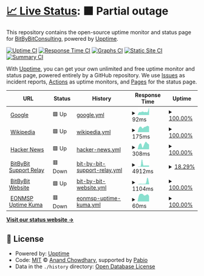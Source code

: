 # [📈 Live Status](https://demo.upptime.js.org): <!--live status--> **🟧 Partial outage**

This repository contains the open-source uptime monitor and status page for [BitByBitConsulting](https://bitbybitconsulting.github.io/upptime/), powered by [Upptime](https://github.com/upptime/upptime).

[![Uptime CI](https://github.com/BitByBitConsulting/upptime/workflows/Uptime%20CI/badge.svg)](https://github.com/BitByBitConsulting/upptime/actions?query=workflow%3A%22Uptime+CI%22)
[![Response Time CI](https://github.com/BitByBitConsulting/upptime/workflows/Response%20Time%20CI/badge.svg)](https://github.com/BitByBitConsulting/upptime/actions?query=workflow%3A%22Response+Time+CI%22)
[![Graphs CI](https://github.com/BitByBitConsulting/upptime/workflows/Graphs%20CI/badge.svg)](https://github.com/BitByBitConsulting/upptime/actions?query=workflow%3A%22Graphs+CI%22)
[![Static Site CI](https://github.com/BitByBitConsulting/upptime/workflows/Static%20Site%20CI/badge.svg)](https://github.com/BitByBitConsulting/upptime/actions?query=workflow%3A%22Static+Site+CI%22)
[![Summary CI](https://github.com/BitByBitConsulting/upptime/workflows/Summary%20CI/badge.svg)](https://github.com/BitByBitConsulting/upptime/actions?query=workflow%3A%22Summary+CI%22)

With [Upptime](https://upptime.js.org), you can get your own unlimited and free uptime monitor and status page, powered entirely by a GitHub repository. We use [Issues](https://github.com/BitByBitConsulting/upptime/issues) as incident reports, [Actions](https://github.com/BitByBitConsulting/upptime/actions) as uptime monitors, and [Pages](https://bitbybitconsulting.github.io/) for the status page.

<!--start: status pages-->
<!-- This summary is generated by Upptime (https://github.com/upptime/upptime) -->
<!-- Do not edit this manually, your changes will be overwritten -->
<!-- prettier-ignore -->
| URL | Status | History | Response Time | Uptime |
| --- | ------ | ------- | ------------- | ------ |
| <img alt="" src="https://icons.duckduckgo.com/ip3/www.google.com.ico" height="13"> [Google](https://www.google.com) | 🟩 Up | [google.yml](https://github.com/BitByBitConsulting/upptime/commits/HEAD/history/google.yml) | <details><summary><img alt="Response time graph" src="./graphs/google/response-time-week.png" height="20"> 92ms</summary><br><a href="https://upptime.bitbybit.consulting/history/google"><img alt="Response time 105" src="https://img.shields.io/endpoint?url=https%3A%2F%2Fraw.githubusercontent.com%2FBitByBitConsulting%2Fupptime%2FHEAD%2Fapi%2Fgoogle%2Fresponse-time.json"></a><br><a href="https://upptime.bitbybit.consulting/history/google"><img alt="24-hour response time 68" src="https://img.shields.io/endpoint?url=https%3A%2F%2Fraw.githubusercontent.com%2FBitByBitConsulting%2Fupptime%2FHEAD%2Fapi%2Fgoogle%2Fresponse-time-day.json"></a><br><a href="https://upptime.bitbybit.consulting/history/google"><img alt="7-day response time 92" src="https://img.shields.io/endpoint?url=https%3A%2F%2Fraw.githubusercontent.com%2FBitByBitConsulting%2Fupptime%2FHEAD%2Fapi%2Fgoogle%2Fresponse-time-week.json"></a><br><a href="https://upptime.bitbybit.consulting/history/google"><img alt="30-day response time 84" src="https://img.shields.io/endpoint?url=https%3A%2F%2Fraw.githubusercontent.com%2FBitByBitConsulting%2Fupptime%2FHEAD%2Fapi%2Fgoogle%2Fresponse-time-month.json"></a><br><a href="https://upptime.bitbybit.consulting/history/google"><img alt="1-year response time 107" src="https://img.shields.io/endpoint?url=https%3A%2F%2Fraw.githubusercontent.com%2FBitByBitConsulting%2Fupptime%2FHEAD%2Fapi%2Fgoogle%2Fresponse-time-year.json"></a></details> | <details><summary><a href="https://upptime.bitbybit.consulting/history/google">100.00%</a></summary><a href="https://upptime.bitbybit.consulting/history/google"><img alt="All-time uptime 100.00%" src="https://img.shields.io/endpoint?url=https%3A%2F%2Fraw.githubusercontent.com%2FBitByBitConsulting%2Fupptime%2FHEAD%2Fapi%2Fgoogle%2Fuptime.json"></a><br><a href="https://upptime.bitbybit.consulting/history/google"><img alt="24-hour uptime 100.00%" src="https://img.shields.io/endpoint?url=https%3A%2F%2Fraw.githubusercontent.com%2FBitByBitConsulting%2Fupptime%2FHEAD%2Fapi%2Fgoogle%2Fuptime-day.json"></a><br><a href="https://upptime.bitbybit.consulting/history/google"><img alt="7-day uptime 100.00%" src="https://img.shields.io/endpoint?url=https%3A%2F%2Fraw.githubusercontent.com%2FBitByBitConsulting%2Fupptime%2FHEAD%2Fapi%2Fgoogle%2Fuptime-week.json"></a><br><a href="https://upptime.bitbybit.consulting/history/google"><img alt="30-day uptime 100.00%" src="https://img.shields.io/endpoint?url=https%3A%2F%2Fraw.githubusercontent.com%2FBitByBitConsulting%2Fupptime%2FHEAD%2Fapi%2Fgoogle%2Fuptime-month.json"></a><br><a href="https://upptime.bitbybit.consulting/history/google"><img alt="1-year uptime 100.00%" src="https://img.shields.io/endpoint?url=https%3A%2F%2Fraw.githubusercontent.com%2FBitByBitConsulting%2Fupptime%2FHEAD%2Fapi%2Fgoogle%2Fuptime-year.json"></a></details>
| <img alt="" src="https://icons.duckduckgo.com/ip3/en.wikipedia.org.ico" height="13"> [Wikipedia](https://en.wikipedia.org) | 🟩 Up | [wikipedia.yml](https://github.com/BitByBitConsulting/upptime/commits/HEAD/history/wikipedia.yml) | <details><summary><img alt="Response time graph" src="./graphs/wikipedia/response-time-week.png" height="20"> 175ms</summary><br><a href="https://upptime.bitbybit.consulting/history/wikipedia"><img alt="Response time 246" src="https://img.shields.io/endpoint?url=https%3A%2F%2Fraw.githubusercontent.com%2FBitByBitConsulting%2Fupptime%2FHEAD%2Fapi%2Fwikipedia%2Fresponse-time.json"></a><br><a href="https://upptime.bitbybit.consulting/history/wikipedia"><img alt="24-hour response time 208" src="https://img.shields.io/endpoint?url=https%3A%2F%2Fraw.githubusercontent.com%2FBitByBitConsulting%2Fupptime%2FHEAD%2Fapi%2Fwikipedia%2Fresponse-time-day.json"></a><br><a href="https://upptime.bitbybit.consulting/history/wikipedia"><img alt="7-day response time 175" src="https://img.shields.io/endpoint?url=https%3A%2F%2Fraw.githubusercontent.com%2FBitByBitConsulting%2Fupptime%2FHEAD%2Fapi%2Fwikipedia%2Fresponse-time-week.json"></a><br><a href="https://upptime.bitbybit.consulting/history/wikipedia"><img alt="30-day response time 197" src="https://img.shields.io/endpoint?url=https%3A%2F%2Fraw.githubusercontent.com%2FBitByBitConsulting%2Fupptime%2FHEAD%2Fapi%2Fwikipedia%2Fresponse-time-month.json"></a><br><a href="https://upptime.bitbybit.consulting/history/wikipedia"><img alt="1-year response time 257" src="https://img.shields.io/endpoint?url=https%3A%2F%2Fraw.githubusercontent.com%2FBitByBitConsulting%2Fupptime%2FHEAD%2Fapi%2Fwikipedia%2Fresponse-time-year.json"></a></details> | <details><summary><a href="https://upptime.bitbybit.consulting/history/wikipedia">100.00%</a></summary><a href="https://upptime.bitbybit.consulting/history/wikipedia"><img alt="All-time uptime 100.00%" src="https://img.shields.io/endpoint?url=https%3A%2F%2Fraw.githubusercontent.com%2FBitByBitConsulting%2Fupptime%2FHEAD%2Fapi%2Fwikipedia%2Fuptime.json"></a><br><a href="https://upptime.bitbybit.consulting/history/wikipedia"><img alt="24-hour uptime 100.00%" src="https://img.shields.io/endpoint?url=https%3A%2F%2Fraw.githubusercontent.com%2FBitByBitConsulting%2Fupptime%2FHEAD%2Fapi%2Fwikipedia%2Fuptime-day.json"></a><br><a href="https://upptime.bitbybit.consulting/history/wikipedia"><img alt="7-day uptime 100.00%" src="https://img.shields.io/endpoint?url=https%3A%2F%2Fraw.githubusercontent.com%2FBitByBitConsulting%2Fupptime%2FHEAD%2Fapi%2Fwikipedia%2Fuptime-week.json"></a><br><a href="https://upptime.bitbybit.consulting/history/wikipedia"><img alt="30-day uptime 100.00%" src="https://img.shields.io/endpoint?url=https%3A%2F%2Fraw.githubusercontent.com%2FBitByBitConsulting%2Fupptime%2FHEAD%2Fapi%2Fwikipedia%2Fuptime-month.json"></a><br><a href="https://upptime.bitbybit.consulting/history/wikipedia"><img alt="1-year uptime 100.00%" src="https://img.shields.io/endpoint?url=https%3A%2F%2Fraw.githubusercontent.com%2FBitByBitConsulting%2Fupptime%2FHEAD%2Fapi%2Fwikipedia%2Fuptime-year.json"></a></details>
| <img alt="" src="https://icons.duckduckgo.com/ip3/news.ycombinator.com.ico" height="13"> [Hacker News](https://news.ycombinator.com) | 🟩 Up | [hacker-news.yml](https://github.com/BitByBitConsulting/upptime/commits/HEAD/history/hacker-news.yml) | <details><summary><img alt="Response time graph" src="./graphs/hacker-news/response-time-week.png" height="20"> 308ms</summary><br><a href="https://upptime.bitbybit.consulting/history/hacker-news"><img alt="Response time 379" src="https://img.shields.io/endpoint?url=https%3A%2F%2Fraw.githubusercontent.com%2FBitByBitConsulting%2Fupptime%2FHEAD%2Fapi%2Fhacker-news%2Fresponse-time.json"></a><br><a href="https://upptime.bitbybit.consulting/history/hacker-news"><img alt="24-hour response time 421" src="https://img.shields.io/endpoint?url=https%3A%2F%2Fraw.githubusercontent.com%2FBitByBitConsulting%2Fupptime%2FHEAD%2Fapi%2Fhacker-news%2Fresponse-time-day.json"></a><br><a href="https://upptime.bitbybit.consulting/history/hacker-news"><img alt="7-day response time 308" src="https://img.shields.io/endpoint?url=https%3A%2F%2Fraw.githubusercontent.com%2FBitByBitConsulting%2Fupptime%2FHEAD%2Fapi%2Fhacker-news%2Fresponse-time-week.json"></a><br><a href="https://upptime.bitbybit.consulting/history/hacker-news"><img alt="30-day response time 300" src="https://img.shields.io/endpoint?url=https%3A%2F%2Fraw.githubusercontent.com%2FBitByBitConsulting%2Fupptime%2FHEAD%2Fapi%2Fhacker-news%2Fresponse-time-month.json"></a><br><a href="https://upptime.bitbybit.consulting/history/hacker-news"><img alt="1-year response time 395" src="https://img.shields.io/endpoint?url=https%3A%2F%2Fraw.githubusercontent.com%2FBitByBitConsulting%2Fupptime%2FHEAD%2Fapi%2Fhacker-news%2Fresponse-time-year.json"></a></details> | <details><summary><a href="https://upptime.bitbybit.consulting/history/hacker-news">100.00%</a></summary><a href="https://upptime.bitbybit.consulting/history/hacker-news"><img alt="All-time uptime 99.99%" src="https://img.shields.io/endpoint?url=https%3A%2F%2Fraw.githubusercontent.com%2FBitByBitConsulting%2Fupptime%2FHEAD%2Fapi%2Fhacker-news%2Fuptime.json"></a><br><a href="https://upptime.bitbybit.consulting/history/hacker-news"><img alt="24-hour uptime 100.00%" src="https://img.shields.io/endpoint?url=https%3A%2F%2Fraw.githubusercontent.com%2FBitByBitConsulting%2Fupptime%2FHEAD%2Fapi%2Fhacker-news%2Fuptime-day.json"></a><br><a href="https://upptime.bitbybit.consulting/history/hacker-news"><img alt="7-day uptime 100.00%" src="https://img.shields.io/endpoint?url=https%3A%2F%2Fraw.githubusercontent.com%2FBitByBitConsulting%2Fupptime%2FHEAD%2Fapi%2Fhacker-news%2Fuptime-week.json"></a><br><a href="https://upptime.bitbybit.consulting/history/hacker-news"><img alt="30-day uptime 99.71%" src="https://img.shields.io/endpoint?url=https%3A%2F%2Fraw.githubusercontent.com%2FBitByBitConsulting%2Fupptime%2FHEAD%2Fapi%2Fhacker-news%2Fuptime-month.json"></a><br><a href="https://upptime.bitbybit.consulting/history/hacker-news"><img alt="1-year uptime 99.97%" src="https://img.shields.io/endpoint?url=https%3A%2F%2Fraw.githubusercontent.com%2FBitByBitConsulting%2Fupptime%2FHEAD%2Fapi%2Fhacker-news%2Fuptime-year.json"></a></details>
| <img alt="" src="https://icons.duckduckgo.com/ip3/support.eblab.net.ico" height="13"> [BitByBit Support Relay](https://support.eblab.net/Bin/ConnectWiseControl.ClientSetup.exe?e=Access&y=Guest) | 🟥 Down | [bit-by-bit-support-relay.yml](https://github.com/BitByBitConsulting/upptime/commits/HEAD/history/bit-by-bit-support-relay.yml) | <details><summary><img alt="Response time graph" src="./graphs/bit-by-bit-support-relay/response-time-week.png" height="20"> 4912ms</summary><br><a href="https://upptime.bitbybit.consulting/history/bit-by-bit-support-relay"><img alt="Response time 2911" src="https://img.shields.io/endpoint?url=https%3A%2F%2Fraw.githubusercontent.com%2FBitByBitConsulting%2Fupptime%2FHEAD%2Fapi%2Fbit-by-bit-support-relay%2Fresponse-time.json"></a><br><a href="https://upptime.bitbybit.consulting/history/bit-by-bit-support-relay"><img alt="24-hour response time 3216" src="https://img.shields.io/endpoint?url=https%3A%2F%2Fraw.githubusercontent.com%2FBitByBitConsulting%2Fupptime%2FHEAD%2Fapi%2Fbit-by-bit-support-relay%2Fresponse-time-day.json"></a><br><a href="https://upptime.bitbybit.consulting/history/bit-by-bit-support-relay"><img alt="7-day response time 4912" src="https://img.shields.io/endpoint?url=https%3A%2F%2Fraw.githubusercontent.com%2FBitByBitConsulting%2Fupptime%2FHEAD%2Fapi%2Fbit-by-bit-support-relay%2Fresponse-time-week.json"></a><br><a href="https://upptime.bitbybit.consulting/history/bit-by-bit-support-relay"><img alt="30-day response time 3142" src="https://img.shields.io/endpoint?url=https%3A%2F%2Fraw.githubusercontent.com%2FBitByBitConsulting%2Fupptime%2FHEAD%2Fapi%2Fbit-by-bit-support-relay%2Fresponse-time-month.json"></a><br><a href="https://upptime.bitbybit.consulting/history/bit-by-bit-support-relay"><img alt="1-year response time 2911" src="https://img.shields.io/endpoint?url=https%3A%2F%2Fraw.githubusercontent.com%2FBitByBitConsulting%2Fupptime%2FHEAD%2Fapi%2Fbit-by-bit-support-relay%2Fresponse-time-year.json"></a></details> | <details><summary><a href="https://upptime.bitbybit.consulting/history/bit-by-bit-support-relay">18.29%</a></summary><a href="https://upptime.bitbybit.consulting/history/bit-by-bit-support-relay"><img alt="All-time uptime 56.28%" src="https://img.shields.io/endpoint?url=https%3A%2F%2Fraw.githubusercontent.com%2FBitByBitConsulting%2Fupptime%2FHEAD%2Fapi%2Fbit-by-bit-support-relay%2Fuptime.json"></a><br><a href="https://upptime.bitbybit.consulting/history/bit-by-bit-support-relay"><img alt="24-hour uptime 0.00%" src="https://img.shields.io/endpoint?url=https%3A%2F%2Fraw.githubusercontent.com%2FBitByBitConsulting%2Fupptime%2FHEAD%2Fapi%2Fbit-by-bit-support-relay%2Fuptime-day.json"></a><br><a href="https://upptime.bitbybit.consulting/history/bit-by-bit-support-relay"><img alt="7-day uptime 18.29%" src="https://img.shields.io/endpoint?url=https%3A%2F%2Fraw.githubusercontent.com%2FBitByBitConsulting%2Fupptime%2FHEAD%2Fapi%2Fbit-by-bit-support-relay%2Fuptime-week.json"></a><br><a href="https://upptime.bitbybit.consulting/history/bit-by-bit-support-relay"><img alt="30-day uptime 40.14%" src="https://img.shields.io/endpoint?url=https%3A%2F%2Fraw.githubusercontent.com%2FBitByBitConsulting%2Fupptime%2FHEAD%2Fapi%2Fbit-by-bit-support-relay%2Fuptime-month.json"></a><br><a href="https://upptime.bitbybit.consulting/history/bit-by-bit-support-relay"><img alt="1-year uptime 56.28%" src="https://img.shields.io/endpoint?url=https%3A%2F%2Fraw.githubusercontent.com%2FBitByBitConsulting%2Fupptime%2FHEAD%2Fapi%2Fbit-by-bit-support-relay%2Fuptime-year.json"></a></details>
| <img alt="" src="https://icons.duckduckgo.com/ip3/bitbybit.consulting.ico" height="13"> [BitByBit Website](https://bitbybit.consulting) | 🟩 Up | [bit-by-bit-website.yml](https://github.com/BitByBitConsulting/upptime/commits/HEAD/history/bit-by-bit-website.yml) | <details><summary><img alt="Response time graph" src="./graphs/bit-by-bit-website/response-time-week.png" height="20"> 1104ms</summary><br><a href="https://upptime.bitbybit.consulting/history/bit-by-bit-website"><img alt="Response time 407" src="https://img.shields.io/endpoint?url=https%3A%2F%2Fraw.githubusercontent.com%2FBitByBitConsulting%2Fupptime%2FHEAD%2Fapi%2Fbit-by-bit-website%2Fresponse-time.json"></a><br><a href="https://upptime.bitbybit.consulting/history/bit-by-bit-website"><img alt="24-hour response time 527" src="https://img.shields.io/endpoint?url=https%3A%2F%2Fraw.githubusercontent.com%2FBitByBitConsulting%2Fupptime%2FHEAD%2Fapi%2Fbit-by-bit-website%2Fresponse-time-day.json"></a><br><a href="https://upptime.bitbybit.consulting/history/bit-by-bit-website"><img alt="7-day response time 1104" src="https://img.shields.io/endpoint?url=https%3A%2F%2Fraw.githubusercontent.com%2FBitByBitConsulting%2Fupptime%2FHEAD%2Fapi%2Fbit-by-bit-website%2Fresponse-time-week.json"></a><br><a href="https://upptime.bitbybit.consulting/history/bit-by-bit-website"><img alt="30-day response time 486" src="https://img.shields.io/endpoint?url=https%3A%2F%2Fraw.githubusercontent.com%2FBitByBitConsulting%2Fupptime%2FHEAD%2Fapi%2Fbit-by-bit-website%2Fresponse-time-month.json"></a><br><a href="https://upptime.bitbybit.consulting/history/bit-by-bit-website"><img alt="1-year response time 407" src="https://img.shields.io/endpoint?url=https%3A%2F%2Fraw.githubusercontent.com%2FBitByBitConsulting%2Fupptime%2FHEAD%2Fapi%2Fbit-by-bit-website%2Fresponse-time-year.json"></a></details> | <details><summary><a href="https://upptime.bitbybit.consulting/history/bit-by-bit-website">100.00%</a></summary><a href="https://upptime.bitbybit.consulting/history/bit-by-bit-website"><img alt="All-time uptime 100.00%" src="https://img.shields.io/endpoint?url=https%3A%2F%2Fraw.githubusercontent.com%2FBitByBitConsulting%2Fupptime%2FHEAD%2Fapi%2Fbit-by-bit-website%2Fuptime.json"></a><br><a href="https://upptime.bitbybit.consulting/history/bit-by-bit-website"><img alt="24-hour uptime 100.00%" src="https://img.shields.io/endpoint?url=https%3A%2F%2Fraw.githubusercontent.com%2FBitByBitConsulting%2Fupptime%2FHEAD%2Fapi%2Fbit-by-bit-website%2Fuptime-day.json"></a><br><a href="https://upptime.bitbybit.consulting/history/bit-by-bit-website"><img alt="7-day uptime 100.00%" src="https://img.shields.io/endpoint?url=https%3A%2F%2Fraw.githubusercontent.com%2FBitByBitConsulting%2Fupptime%2FHEAD%2Fapi%2Fbit-by-bit-website%2Fuptime-week.json"></a><br><a href="https://upptime.bitbybit.consulting/history/bit-by-bit-website"><img alt="30-day uptime 100.00%" src="https://img.shields.io/endpoint?url=https%3A%2F%2Fraw.githubusercontent.com%2FBitByBitConsulting%2Fupptime%2FHEAD%2Fapi%2Fbit-by-bit-website%2Fuptime-month.json"></a><br><a href="https://upptime.bitbybit.consulting/history/bit-by-bit-website"><img alt="1-year uptime 100.00%" src="https://img.shields.io/endpoint?url=https%3A%2F%2Fraw.githubusercontent.com%2FBitByBitConsulting%2Fupptime%2FHEAD%2Fapi%2Fbit-by-bit-website%2Fuptime-year.json"></a></details>
| <img alt="" src="https://icons.duckduckgo.com/ip3/uptime.promarktech.co.ico" height="13"> [EONMSP Uptime Kuma](https://uptime.promarktech.co) | 🟥 Down | [eonmsp-uptime-kuma.yml](https://github.com/BitByBitConsulting/upptime/commits/HEAD/history/eonmsp-uptime-kuma.yml) | <details><summary><img alt="Response time graph" src="./graphs/eonmsp-uptime-kuma/response-time-week.png" height="20"> 60ms</summary><br><a href="https://upptime.bitbybit.consulting/history/eonmsp-uptime-kuma"><img alt="Response time 56" src="https://img.shields.io/endpoint?url=https%3A%2F%2Fraw.githubusercontent.com%2FBitByBitConsulting%2Fupptime%2FHEAD%2Fapi%2Feonmsp-uptime-kuma%2Fresponse-time.json"></a><br><a href="https://upptime.bitbybit.consulting/history/eonmsp-uptime-kuma"><img alt="24-hour response time 56" src="https://img.shields.io/endpoint?url=https%3A%2F%2Fraw.githubusercontent.com%2FBitByBitConsulting%2Fupptime%2FHEAD%2Fapi%2Feonmsp-uptime-kuma%2Fresponse-time-day.json"></a><br><a href="https://upptime.bitbybit.consulting/history/eonmsp-uptime-kuma"><img alt="7-day response time 60" src="https://img.shields.io/endpoint?url=https%3A%2F%2Fraw.githubusercontent.com%2FBitByBitConsulting%2Fupptime%2FHEAD%2Fapi%2Feonmsp-uptime-kuma%2Fresponse-time-week.json"></a><br><a href="https://upptime.bitbybit.consulting/history/eonmsp-uptime-kuma"><img alt="30-day response time 59" src="https://img.shields.io/endpoint?url=https%3A%2F%2Fraw.githubusercontent.com%2FBitByBitConsulting%2Fupptime%2FHEAD%2Fapi%2Feonmsp-uptime-kuma%2Fresponse-time-month.json"></a><br><a href="https://upptime.bitbybit.consulting/history/eonmsp-uptime-kuma"><img alt="1-year response time 56" src="https://img.shields.io/endpoint?url=https%3A%2F%2Fraw.githubusercontent.com%2FBitByBitConsulting%2Fupptime%2FHEAD%2Fapi%2Feonmsp-uptime-kuma%2Fresponse-time-year.json"></a></details> | <details><summary><a href="https://upptime.bitbybit.consulting/history/eonmsp-uptime-kuma">100.00%</a></summary><a href="https://upptime.bitbybit.consulting/history/eonmsp-uptime-kuma"><img alt="All-time uptime 100.00%" src="https://img.shields.io/endpoint?url=https%3A%2F%2Fraw.githubusercontent.com%2FBitByBitConsulting%2Fupptime%2FHEAD%2Fapi%2Feonmsp-uptime-kuma%2Fuptime.json"></a><br><a href="https://upptime.bitbybit.consulting/history/eonmsp-uptime-kuma"><img alt="24-hour uptime 100.00%" src="https://img.shields.io/endpoint?url=https%3A%2F%2Fraw.githubusercontent.com%2FBitByBitConsulting%2Fupptime%2FHEAD%2Fapi%2Feonmsp-uptime-kuma%2Fuptime-day.json"></a><br><a href="https://upptime.bitbybit.consulting/history/eonmsp-uptime-kuma"><img alt="7-day uptime 100.00%" src="https://img.shields.io/endpoint?url=https%3A%2F%2Fraw.githubusercontent.com%2FBitByBitConsulting%2Fupptime%2FHEAD%2Fapi%2Feonmsp-uptime-kuma%2Fuptime-week.json"></a><br><a href="https://upptime.bitbybit.consulting/history/eonmsp-uptime-kuma"><img alt="30-day uptime 100.00%" src="https://img.shields.io/endpoint?url=https%3A%2F%2Fraw.githubusercontent.com%2FBitByBitConsulting%2Fupptime%2FHEAD%2Fapi%2Feonmsp-uptime-kuma%2Fuptime-month.json"></a><br><a href="https://upptime.bitbybit.consulting/history/eonmsp-uptime-kuma"><img alt="1-year uptime 100.00%" src="https://img.shields.io/endpoint?url=https%3A%2F%2Fraw.githubusercontent.com%2FBitByBitConsulting%2Fupptime%2FHEAD%2Fapi%2Feonmsp-uptime-kuma%2Fuptime-year.json"></a></details>

<!--end: status pages-->

[**Visit our status website →**](https://bitbybitconsulting.github.io/upptime/)

## 📄 License

- Powered by: [Upptime](https://github.com/upptime/upptime)
- Code: [MIT](./LICENSE) © [Anand Chowdhary](https://anandchowdhary.com), supported by [Pabio](https://pabio.com)
- Data in the `./history` directory: [Open Database License](https://opendatacommons.org/licenses/odbl/1-0/)
